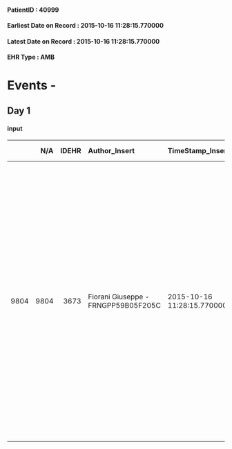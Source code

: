 
#### PatientID : 40999
#### Earliest Date on Record : 2015-10-16 11:28:15.770000
#### Latest Date on Record : 2015-10-16 11:28:15.770000
#### EHR Type : AMB

# Events - 

## Day 1

#### input
|      |    N/A |   IDEHR | Author_Insert                       | TimeStamp_Insert           | EHRType   |   PatientID |   IDDigitalSignDocument | persone_vicine   |   Unnamed: 0_x.1 |   IDANAMNESI_SOCIALE | Patient   | FamigliaAltro   | Paziente_T   | FamigliaAltro_T   |   Non_Rilevabile_x.1 | Note_Non_Rilevabile_x.1   | opt_Problemi   | Note_I                                                                                                                                                                                                                                                                                                                                                                                                                                                           | chk_contr_sintomi   | opt_paziente_a   | opt_famiglia_a   | opt_adeguatezza   | opt_paziente_solo   | ds_note_con                                                                                                                                                | opt_presente_assente   | Presenza_minori   | Caregiver_principale   | opt_capacita   | opt_necessario   | opt_presente   | opt_risorse_ec   | opt_paziente_psi   | opt_Ins_vol   | opt_paziente_ad   | opt_caregiver_ad   | opt_esenzione   | opt_inv_civile   |   invalidita_perc | Needs     | Domestic partnership   | Fragility                    | opt_disponibilita_f   | opt_indennita_acc   | opt_famiglia_psi   | opt_disponibilit_paz   |
|-----:|-------:|--------:|:------------------------------------|:---------------------------|:----------|------------:|------------------------:|:-----------------|-----------------:|---------------------:|:----------|:----------------|:-------------|:------------------|---------------------:|:--------------------------|:---------------|:-----------------------------------------------------------------------------------------------------------------------------------------------------------------------------------------------------------------------------------------------------------------------------------------------------------------------------------------------------------------------------------------------------------------------------------------------------------------|:--------------------|:-----------------|:-----------------|:------------------|:--------------------|:-----------------------------------------------------------------------------------------------------------------------------------------------------------|:-----------------------|:------------------|:-----------------------|:---------------|:-----------------|:---------------|:-----------------|:-------------------|:--------------|:------------------|:-------------------|:----------------|:-----------------|------------------:|:----------|:-----------------------|:-----------------------------|:----------------------|:--------------------|:-------------------|:-----------------------|
| 9804 |   9804 |    3673 | Fiorani Giuseppe - FRNGPP59B05F205C | 2015-10-16 11:28:15.770000 | AMB       |       40999 |                  161418 | N/A              |             1644 |                 1143 | Si#1      | Si#1            | No#0         | Si#1              |                    0 | NR                        | No#0           | Pz non oncologico affetto da cirrosi epatica,informato del peggioramento;in questa fase alterna momenti di lucidit√† a momenti di sopore.La moglie √® informata della gravit√† ,con una prospettiva di terminalit√† che sfugge ai limiti della temporalit√†;√® stata orientata a fare la domanda di ingresso in hospice su suggerimento del medico della Maddalena Grassi,che recentemente ha preso in carico al domicilio il pz nel profilo di cure palliative. | controllo sintomi#0 | Indefinite#2     | Congruenti#1     | Si#1              | No#0                | Il pz,ex preside di scuole superiori,vive con la moglie Maria Teresa di aa 70,a sua volta ex preside di scuole superiori.Due figli fuori casa,entrambi cgt | Presente#1             | No#0              | La moglie              | Adeguato#0     | Si#1             | Si#1           | Adeguate#1       | No#0               | No#0          | Totale#2          | Totale#2           | Si#1            | Si#1             |               100 | Clinici#0 | Coniuge/Convivente#0   | sovraccarico assistenziale#4 | Si#1                  | No#0                | No#0               | Si#1                   |


